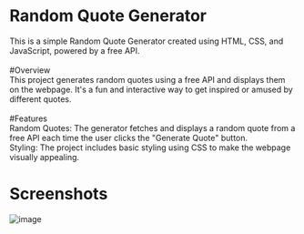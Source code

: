 <h1> Random Quote Generator</h1>
This is a simple Random Quote Generator created using HTML, CSS, and JavaScript, powered by a free API.<br>
<br>
#Overview<br>
This project generates random quotes using a free API and displays them on the webpage. It's a fun and interactive way to get inspired or amused by different quotes.
<br><br>
#Features<br>
Random Quotes: The generator fetches and displays a random quote from a free API each time the user clicks the "Generate Quote" button.<br>
Styling: The project includes basic styling using CSS to make the webpage visually appealing.

<h1>Screenshots</h1>

![image](https://github.com/Pradnya129/Random_Quote_Generator/assets/129608807/d34bb9ad-59bc-4b12-a4bb-c6f98feb27e6)












